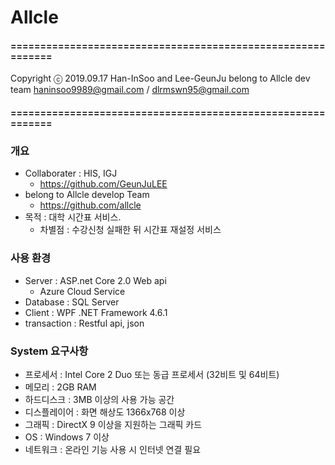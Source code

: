 # Allcle

#### ============================================================
Copyright ⓒ 2019.09.17 Han-InSoo and Lee-GeunJu  belong to Allcle dev team
haninsoo9989@gmail.com / dlrmswn95@gmail.com
#### ============================================================

### 개요
* Collaborater : HIS, IGJ
  + https://github.com/GeunJuLEE
* belong to Allcle develop Team
  + https://github.com/allcle
* 목적 : 대학 시간표 서비스.
  + 차별점 : 수강신청 실패한 뒤 시간표 재설정 서비스

### 사용 환경
* Server : ASP.net Core 2.0 Web api
  + Azure Cloud Service
* Database : SQL Server
* Client : WPF .NET Framework 4.6.1
* transaction : Restful api, json

### System 요구사항
* 프로세서 : Intel Core 2 Duo 또는 동급 프로세서 (32비트 및 64비트)
* 메모리 : 2GB RAM
* 하드디스크 : 3MB 이상의 사용 가능 공간
* 디스플레이어 : 화면 해상도 1366x768 이상
* 그래픽 : DirectX 9 이상을 지원하는 그래픽 카드
* OS : Windows 7 이상
* 네트워크 : 온라인 기능 사용 시 인터넷 연결 필요
